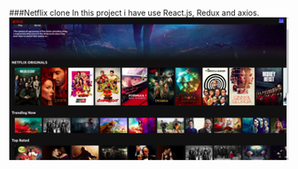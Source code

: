 ###Netflix clone 
In this project i have use React.js, Redux and  axios.
![alt text](https://raw.githubusercontent.com/ahmed3520/netflix-clone/main/src/image/Screenshot%20from%202021-04-05%2018-22-09.png)

